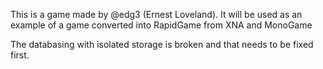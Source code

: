 This is a game made by @edg3 (Ernest Loveland).
It will be used as an example of a game converted
into RapidGame from XNA and MonoGame


The databasing with isolated storage is broken and that needs to be fixed first.
